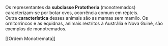 Os representantes da **subclasse Prototheria** (monotremados) caracterizam-se por botar ovos, ocorrência comum em répteis. Outra **característica** desses animais são as mamas sem mamilo. Os ornitorrincos e as equidnas, animais restritos à Austrália e Nova Guiné, são exemplos de monotremados.

[[Ordem Monotremata]]